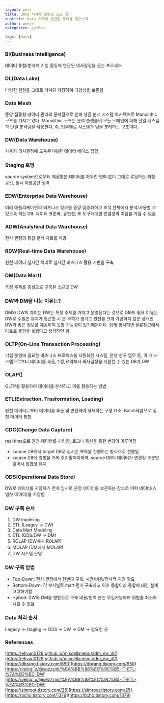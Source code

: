 ```yaml
---
layout: post
title: Data 처리에 관련된 모든 용어
subtitle: Data 처리와 관련된 용어를 알아보자.
author: weejw
categories: python

tags: [Data]
---
```


### BI(Business Intelligence)
데이터 통합/분석해 기업 활동에 연관된 의사결정을 돕는 프로세스

### DL(Data Lake)
다양한 원천을 그대로 가져와 저장하여 다양성을 보존함

### Data Mesh
중앙 집중형 데이터 관리의 문제점으로 인해 생긴 분석 시스템 아키텍쳐로 Monolithic 구조를 가지고 있다.
Monolithic 구조는 분석 플랫폼이 모든 도메인에 대해 단일 시스템과 단일 분석팀을 사용한다.
즉, 업무별로 시스템과 팀을 분리하는 구조이다. 

### DW(Data Warehouse)
사용자 의사결정에 도움주기위한 데이터 베이스 집합

### Staging 로딩
source system으로부터 제공받은 데이터를 아무런 변화 없이 그대로 로딩하는 저장 공간, 임시 저장공간 성격

### EDW(Enterprise Data Warehouse)
여러 애플리케이션의 비즈니스 정보를 중앙 집중화하고 조직 전체에서 분석/사용할 수 있도록 하는 DB. 데이터 표준화, 유연성, BI 도구에대한 연결성의 이점을 가질 수 있음

### ADW(Analytical Data Warehouse)
전사 관점의 통합 분석 자료를 제공

### RDW(Real-time Data Warehouse)
원천 데이터 실시간 처리로 실시간 비즈니스 활용 기반을 구축

### DM(Data Mart)
특정 주제를 중심으로 구축된 소규모 DW

### DW와 DM을 나눈 이유는?
DM와 DW의 차이는 DW는 특정 주제를 가지고 운영된다는 것으로 DM의 필요 이유는 DW로 수많은 유저가 접근할 시 큰 부하가 생기고 원천을 크게 가공하지 않은 상태인 DW가 좋은 정보를 제공하지 못할 가능성이 있기때문이다. 쉽게 생각하면 물류창고에서 마트로 물건을 옮겼다고 생각하면 됨

### OLTP(On-Line Transaction Processing)
기업 운영에 필요한 비즈니스 프로세스를 자동화한 시스템, 은행 창구 업무 등, 이 때 시스템으로부터 데이터를 추출,수정,요약해서 의사결정을 지원할 수 있는 DB가 DW

### OLAP()
OLTP를 활용하여 데이터를 분석하고 이를 활용하는 방법

### ETL(Extraction, Trasformation, Loading)
원천 데이터로부터 데이터를 추출 및 변환하여 적재하는 구성 요소, Batch작업으로 정형 데이터 통합

### CDC(Change Data Capture)
real time으로 원천 데이터를 처리함, 로그나 통신을 통한 변경이 이루어짐
- source DB에서 target DB로 실시간 복제를 진행하는 방식으로 진행됨
- source DB에 영향을 거의 주지말아야하며, source DB의 데이터가 변경된 부분만 읽어서 정합성 유지

### ODS(Operational Data Store)
DW로 데이터를 저장하기 전에 임시로 운영 데이터를 보관하는 장소로 이력 데이터(스냅샷 데이터)를 저장함

### DW 구축 순서
1. DW modeling
2. ETL (Leagcy -> DW)
3. Data Mart Modeling
4. ETL (ODS/DW -> DM)
5. ROLAP (DW에서 ROLAP)
6. MOLAP (DM에서 MOLAP)
7. DW 시스템 운영

### DW 구축 방법
- Top-Down: 전사 관점에서 한번에 구축, 시간/비용/전사적 지원 필요
- Bottom-Down: 각 부서별로 mart 먼저 구축하고 이후 통합이라 통합에 대한 설계 고려해야함
- Hybrid: DW와 DM을 병합으로 구축 비용/인력 분산 투입가능하며 위험을 최소화 시킬 수 있음


### Data 처리 순서

Legacy -> staging -> ODS -> DW -> DM -> 필요한 곳

### References
[https://ehyun0128.github.io/miscellaneous/dm_dw_dl/](https://ehyun0128.github.io/miscellaneous/dm_dw_dl/) <br>
[https://dbrang.tistory.com/650](https://dbrang.tistory.com/650) <br>
[https://velog.io/@sezzzini/%EA%B8%88%EC%9C%B5-IT-ETL-%EA%B3%BC-DW](https://velog.io/@sezzzini/%EA%B8%88%EC%9C%B5-IT-ETL-%EA%B3%BC-DW) <br>
[https://simroot.tistory.com/25](https://simroot.tistory.com/25) <br>
[https://bcho.tistory.com/1379](https://bcho.tistory.com/1379) <br>
